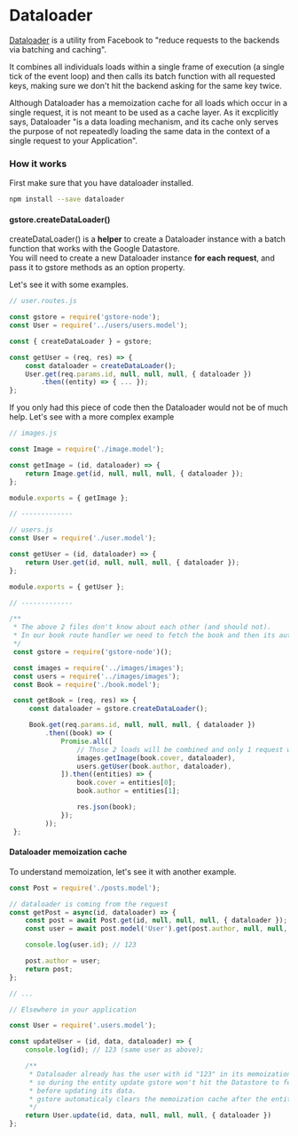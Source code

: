 # Dataloader

[Dataloader](https://github.com/facebook/dataloader) is a utility from Facebook to "reduce requests to the backends via batching and caching".

It combines all individuals loads within a single frame of execution \(a single tick of the event loop\) and then calls its batch function with all requested keys, making sure we don't hit the backend asking for the same key twice.

Although Dataloader has a memoization cache for all loads which occur in a single request, it is not meant to be used as a cache layer. As it excplicitly says, Dataloader "is a data loading mechanism, and its cache only serves the purpose of not repeatedly loading the same data in the context of a single request to your Application".

### How it works

First make sure that you have dataloader installed.

```bash
npm install --save dataloader
```

#### gstore.createDataLoader\(\)

createDataLoader\(\) is a **helper** to create a Dataloader instance with a batch function that works with the Google Datastore.  
You will need to create a new Dataloader instance **for each request**, and pass it to gstore methods as an option property.

Let's see it with some examples.

```js
// user.routes.js

const gstore = require('gstore-node');
const User = require('../users/users.model');

const { createDataLoader } = gstore;

const getUser = (req, res) => {
    const dataloader = createDataLoader();
    User.get(req.params.id, null, null, null, { dataloader })
        .then((entity) => { ... });
};
```

If you only had this piece of code then the Dataloader would not be of much help. Let's see with a more complex example

```js
// images.js

const Image = require('./image.model');

const getImage = (id, dataloader) => {
    return Image.get(id, null, null, null, { dataloader });
};

module.exports = { getImage };

// -------------

// users.js
const User = require('./user.model');

const getUser = (id, dataloader) => {
    return User.get(id, null, null, null, { dataloader });    
};

module.exports = { getUser };

// -------------

/**
 * The above 2 files don't know about each other (and should not).
 * In our book route handler we need to fetch the book and then its author + cover image
 */
 const gstore = require('gstore-node')();

 const images = require('../images/images');
 const users = require('../images/images');
 const Book = require('./book.model');

 const getBook = (req, res) => {
     const dataloader = gstore.createDataLoader();

     Book.get(req.params.id, null, null, null, { dataloader })
         .then((book) => (
             Promise.all([
                 // Those 2 loads will be combined and only 1 request will hit the Datastore
                 images.getImage(book.cover, dataloader),
                 users.getUser(book.author, dataloader),
             ]).then((entities) => {
                 book.cover = entities[0];
                 book.author = entities[1];

                 res.json(book);
             });
         ));
 };
```

#### Dataloader memoization cache

To understand memoization, let's see it with another example.

```js
const Post = require('./posts.model');

// dataloader is coming from the request
const getPost = async(id, dataloader) => {
    const post = await Post.get(id, null, null, null, { dataloader });
    const user = await post.model('User').get(post.author, null, null, null, { dataloader });

    console.log(user.id); // 123

    post.author = user;
    return post;
};

// ...

// Elsewhere in your application

const User = require('.users.model');

const updateUser = (id, data, dataloader) => {
    console.log(id); // 123 (same user as above);

    /**
     * Dataloader already has the user with id "123" in its memoization cache
     * so during the entity update gstore won't hit the Datastore to fetch the entity
     * before updating its data.
     * gstore automaticaly clears the memoization cache after the entity has been updated.
     */
    return User.update(id, data, null, null, null, { dataloader })
};
```



